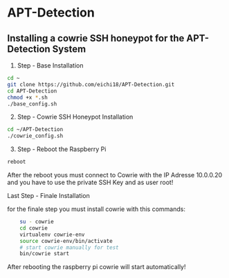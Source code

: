 # APT-Detection
## Installing a cowrie SSH honeypot for the APT-Detection System

1. Step - Base Installation
```bash
cd ~
git clone https://github.com/eichi18/APT-Detection.git
cd APT-Detection
chmod +x *.sh
./base_config.sh
```

2. Step - Cowrie SSH Honeypot Installation
```bash
cd ~/APT-Detection
./cowrie_config.sh
```

3. Step - Reboot the Raspberry Pi
```bash
reboot
```

After the reboot yous must connect to Cowrie with the IP Adresse 10.0.0.20 and you have to use the private SSH Key and as user root!

Last Step - Finale Installation

for the finale step you must install cowrie with this commands:

```bash
    su - cowrie
    cd cowrie
    virtualenv cowrie-env
    source cowrie-env/bin/activate
    # start cowrie manually for test
    bin/cowrie start
```

After rebooting the raspberry pi cowrie will start automatically!
